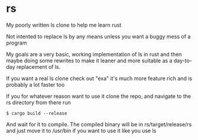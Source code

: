 # rs
My poorly written ls clone to help me learn rust

Not intented to replace ls by any means unless you want a buggy mess of a program


My goals are a very basic, working implementation of ls in rust and then maybe doing some rewrites 
to make it leaner and more suitable as a day-to-day replacement of ls. 


If you want a real ls clone check out "exa" it's much more feature rich and is probably a lot faster too

If you for whatever reason want to use it clone the repo, and navigate to the rs directory from there run 
```
$ cargo build --release
```
And wait for it to compile. The compiled binary will be in rs/target/release/rs and just move it to /usr/bin if you want to 
use it like you use ls
